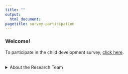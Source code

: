 ```yaml
---
title: ""
output:
  html_document:
pagetitle: survey-participation
---
```

### Welcome!

To participate in the child development survey, [click here](http://ucsbeducation.az1.qualtrics.com/jfe/form/SV_3ZTQbYXL5nQaLyJ).

<br>
<details>
  <summary>About the Research Team</summary>
<img src="/Steph2.png" style="max-width:8%;min-width:40px;padding-right:10px;padding-top:7px;float:left;">
<br>
<a href="https://profiles.ucr.edu/app/home/profile/stephanm" target="_blank">Stephanie Moore</a> is an assistant professor in the School Psychology program at the University of California, Riverside. 
<br>
<img src="/Agustina2.png" style="max-width:8%;min-width:40px;padding-right:10px;padding-top:6px;float:left;">
<br>
<a href="https://nfrc.ucla.edu/team/agustina-bertone-phd" target="_blank">Agustina Bertone</a> is a Postdoctoral Fellow in the Nathanson Family Resilience Center at the University of California, Los Angeles.
<br>
<img src="/me.png" style="max-width:8%;min-width:40px;padding-right:10px;padding-top:5px;float:left;">
<br>
<a href="https://www.melissagwolf.com" target="_blank">Melissa Wolf</a> is a PhD candidate at the University of California, Santa Barbara, focusing on the design, validation, and analysis of self-report surveys.
<br>
<br>
</details>